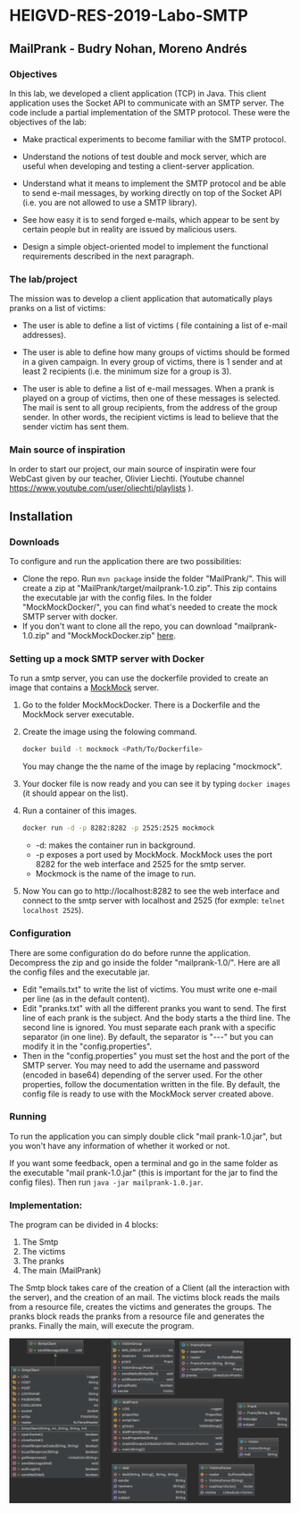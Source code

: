 # HEIGVD-RES-2019-Labo-SMTP
## MailPrank - Budry Nohan, Moreno Andrés
### Objectives
In this lab, we developed a client application (TCP) in Java. This client application uses the Socket API to communicate with an SMTP server. The code include a partial implementation of the SMTP protocol. These were the objectives of the lab:

- Make practical experiments to become familiar with the SMTP protocol. 

- Understand the notions of test double and mock server, which are useful when developing and testing a client-server application.

- Understand what it means to implement the SMTP protocol and be able to send e-mail messages, by working directly on top of the Socket API (i.e. you are not allowed to use a SMTP library).

- See how easy it is to send forged e-mails, which appear to be sent by certain people but in reality are issued by malicious users.

- Design a simple object-oriented model to implement the functional requirements described in the next paragraph.

### The lab/project

The mission was to develop a client application that automatically plays pranks on a list of victims:

- The user is able to define a list of victims ( file containing a list of e-mail addresses).

- The user is able to define how many groups of victims should be formed in a given campaign. In every group of victims, there is 1 sender and at least 2 recipients (i.e. the minimum size for a group is 3).

- The user is able to define a list of e-mail messages. When a prank is played on a group of victims, then one of these messages is selected. The mail is sent to all group recipients, from the address of the group sender. In other words, the recipient victims is lead to believe that the sender victim has sent them.

### Main source of inspiration

In order to start our project, our main source of inspiratin were four WebCast given by our teacher, Olivier Liechti. (Youtube channel https://www.youtube.com/user/oliechti/playlists ).

## Installation
### Downloads 

To configure and run the application there are two possibilities:

- Clone the repo. Run `mvn package` inside the folder "MailPrank/". This will create a zip at "MailPrank/target/mailprank-1.0.zip". This zip contains the executable jar with the config files. In the folder "MockMockDocker/", you can find what's needed to create the mock SMTP server with docker.
- If you don't want to clone all the repo, you can download "mailprank-1.0.zip" and "MockMockDocker.zip" [here](https://github.com/Jack-Eri/MailPrank/releases/tag/1.0).

### Setting up a mock SMTP server with Docker

To run a smtp server, you can use the dockerfile provided to create an image that contains a [MockMock](https://github.com/tweakers/MockMock) server.

1. Go to the folder MockMockDocker. There is a Dockerfile and the MockMock server executable.

2. Create the image using the folowing command.

   ```bash
   docker build -t mockmock <Path/To/Dockerfile>
   ```

   You may change the the name of the image by replacing "mockmock".

3. Your docker file is now ready and you can see it by typing `docker images` (it should appear on the list).

4. Run a container of this images.

   ```bash
   docker run -d -p 8282:8282 -p 2525:2525 mockmock
   ```

   - -d: makes the container run in background.
   - -p exposes a port used by MockMock. MockMock uses the port 8282 for the web interface and 2525 for the smtp server.
   - Mockmock is the name of the image to run.

5. Now You can go to http://localhost:8282 to see the web interface and connect to the smtp server with localhost and 2525 (for exmple: `telnet localhost 2525`).

### Configuration

There are some configuration do do before runne the application. Decompress the zip and go inside the folder "mailprank-1.0/". Here are all the config files and the executable jar.

- Edit "emails.txt" to write the list of victims. You must write one e-mail per line (as in the default content).
- Edit "pranks.txt" with all the different pranks you want to send. The first line of each prank is the subject. And the body starts a the third line. The second line is ignored. You must separate each prank with a specific separator (in one line). By default, the separator is "---" but you can modify it in the "config.properties".
- Then in the "config.properties" you must set the host and the port of the SMTP server. You may need to add the username and password (encoded in base64) depending of the server used. For the other properties, follow the documentation written in the file. By default, the config file is ready to use with the MockMock server created above.

### Running

To run the application you can simply double click "mail prank-1.0.jar", but you won't have any information of whether it worked or not.

If you want some feedback, open a terminal and go in the same folder as the executable "mail prank-1.0.jar" (this is important for the jar to find the config files). Then run `java -jar mailprank-1.0.jar`.

### Implementation:

The program can be divided in 4 blocks:

1. The Smtp
2. The victims
3. The pranks
4. The main (MailPrank)

The Smtp block takes care of the creation of a Client (all the interaction with the server), and the creation of an mail. The victims block reads the mails from a resource file, creates the victims and generates the groups. The pranks block reads the pranks from a resource file and generates the pranks. Finally the main, will execute the program.

![diagram_intellij](figures/diagram_intellij.png)










